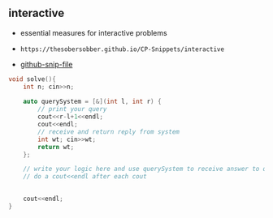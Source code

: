 
## interactive

- essential measures for interactive problems
- ```
  https://thesobersobber.github.io/CP-Snippets/interactive
  ```
- [github-snip-file](https://github.com/theSoberSobber/CP-Snippets/blob/main/snippets.json#L1056)

```cpp
void solve(){
    int n; cin>>n;
    
    auto querySystem = [&](int l, int r) {
        // print your query
        cout<<r-l+1<<endl;
        cout<<endl;
        // receive and return reply from system
        int wt; cin>>wt;
        return wt;
    };

    // write your logic here and use querySystem to receive answer to query
    // do a cout<<endl after each cout

    
    cout<<endl;
}

```
